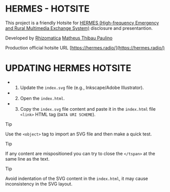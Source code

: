 # HERMES - HOTSITE

This project is a friendly Hotsite for [HERMES (High-frequency Emergency and Rural Multimedia Exchange System)](https://github.com/Rhizomatica/hermes-gui) disclosure and presentantion. 

Developed by 
[Rhizomatica](https://www.rhizomatica.org/) 
[Matheus Thibau Paulino](https://github.com/mtsthibau)

Production official hotsite URL [https://hermes.radio/](https://hermes.radio/)


# UPDATING HERMES HOTSITE

 - 1. Update the `index.svg` file (e.g., Inkscape/Adobe Illustrator).
 - 2. Open the `index.html`.
 - 3. Copy the `index.svg` file content and paste it in the `index.html` file `<link>` HTML tag (`DATA URI SCHEME`).

> [!TIP]
> Use the `<object>` tag to import an SVG file and then make a quick test.

> [!TIP]
> If any content are mispositioned you can try to close the `</tspan>` at the same line as the text.

> [!TIP]
> Avoid indentation of the SVG content in the `index.html`, it may cause inconsistency in the SVG layout.